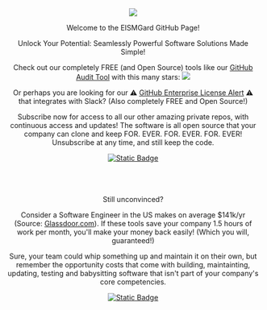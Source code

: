<div id="header" align="center">
  <img src="https://avatars.githubusercontent.com/u/78101111?s=200&v=4" />
  <p>Welcome to the EISMGard GitHub Page!</p>
  <p>Unlock Your Potential: Seamlessly Powerful Software Solutions Made Simple!</p>
  <p>Check out our completely FREE (and Open Source) tools like our <a href="https://github.com/EISMGard/github-audit-tool">GitHub Audit Tool</a> with this many stars: <img src="https://img.shields.io/github/stars/EISMGard/github-audit-tool"/><p>
  <p>Or perhaps you are looking for our ⚠️ <a href="https://github.com/EISMGard/github-enterprise-license-alert"> GitHub Enterprise License Alert</a> ⚠️ that integrates with Slack? (Also completely FREE and Open Source!)</p>
  <p>Subscribe now for access to all our other amazing private repos, with continuous access and updates! The software is all open source that your company can clone and keep FOR. EVER. FOR. EVER. FOR. EVER! Unsubscribe at any time, and still keep the code.</p>
  <a href=https://buy.stripe.com/bIY7wggKt0FV1sQ288> <img alt="Static Badge" src="https://img.shields.io/badge/click%20to-subscribe-brightgreen"></a>

  <br>
  <br>
  <br>
  <br>
  <p>Still unconvinced?</p>
  
  <p>Consider a Software Engineer in the US makes on average $141k/yr (Source: <a href="https://www.glassdoor.com/Salaries/software-engineer-salary-SRCH_KO0,17.htm">Glassdoor.com</a>). If these tools save your company 1.5 hours of work per month, you'll make your money back easily! (Which you will, guaranteed!)</p>
  
  <p>Sure, your team could whip something up and maintain it on their own, but remember the opportunity costs that come with building, maintainting, updating, testing and babysitting software that isn't part of your company's core competencies.</p>
  <a href=https://buy.stripe.com/bIY7wggKt0FV1sQ288> <img alt="Static Badge" src="https://img.shields.io/badge/click%20to-subscribe-brightgreen"></a>


</div>
